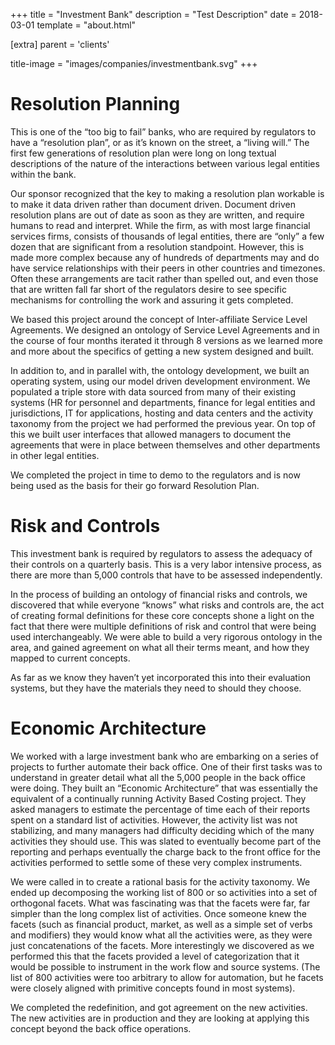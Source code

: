 +++
title = "Investment Bank"
description = "Test Description"
date = 2018-03-01
template = "about.html"

[extra]
parent = 'clients'

title-image = "images/companies/investmentbank.svg"
+++

# Resolution Planning

This is one of the “too big to fail” banks, who are required by regulators to have a “resolution plan”, or as it’s known on the street, a “living will.” The first few generations of resolution plan were long on long textual descriptions of the nature of the interactions between various legal entities within the bank.

Our sponsor recognized that the key to making a resolution plan workable is to make it data driven rather than document driven. Document driven resolution plans are out of date as soon as they are written, and require humans to read and interpret. While the firm, as with most large financial services firms, consists of thousands of legal entities, there are “only” a few dozen that are significant from a resolution standpoint. However, this is made more complex because any of hundreds of departments may and do have service relationships with their peers in other countries and timezones. Often these arrangements are tacit rather than spelled out, and even those that are written fall far short of the regulators desire to see specific mechanisms for controlling the work and assuring it gets completed.

We based this project around the concept of Inter-affiliate Service Level Agreements. We designed an ontology of Service Level Agreements and in the course of four months iterated it through 8 versions as we learned more and more about the specifics of getting a new system designed and built.

In addition to, and in parallel with, the ontology development, we built an operating system, using our model driven development environment. We populated a triple store with data sourced from many of their existing systems (HR for personnel and departments, finance for legal entities and jurisdictions, IT for applications, hosting and data centers and the activity taxonomy from the project we had performed the previous year. On top of this we built user interfaces that allowed managers to document the agreements that were in place between themselves and other departments in other legal entities.

We completed the project in time to demo to the regulators and is now being used as the basis for their go forward Resolution Plan.

# Risk and Controls

This investment bank is required by regulators to assess the adequacy of their controls on a quarterly basis. This is a very labor intensive process, as there are more than 5,000 controls that have to be assessed independently.

In the process of building an ontology of financial risks and controls, we discovered that while everyone “knows” what risks and controls are, the act of creating formal definitions for these core concepts shone a light on the fact that there were multiple definitions of risk and control that were being used interchangeably. We were able to build a very rigorous ontology in the area, and gained agreement on what all their terms meant, and how they mapped to current concepts.

As far as we know they haven’t yet incorporated this into their evaluation systems, but they have the materials they need to should they choose.

# Economic Architecture

We worked with a large investment bank who are embarking on a series of projects to further automate their back office. One of their first tasks was to understand in greater detail what all the 5,000 people in the back office were doing. They built an “Economic Architecture” that was essentially the equivalent of a continually running Activity Based Costing project. They asked managers to estimate the percentage of time each of their reports spent on a standard list of activities. However, the activity list was not stabilizing, and many managers had difficulty deciding which of the many activities they should use. This was slated to eventually become part of the reporting and perhaps eventually the charge back to the front office for the activities performed to settle some of these very complex instruments.

We were called in to create a rational basis for the activity taxonomy. We ended up decomposing the working list of 800 or so activities into a set of orthogonal facets. What was fascinating was that the facets were far, far simpler than the long complex list of activities. Once someone knew the facets (such as financial product, market, as well as a simple set of verbs and modifiers) they would know what all the activities were, as they were just concatenations of the facets. More interestingly we discovered as we performed this that the facets provided a level of categorization that it would be possible to instrument in the work flow and source systems. (The list of 800 activities were too arbitrary to allow for automation, but he facets were closely aligned with primitive concepts found in most systems).

We completed the redefinition, and got agreement on the new activities. The new activities are in production and they are looking at applying this concept beyond the back office operations.
